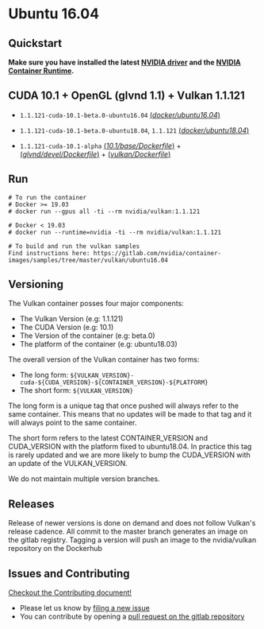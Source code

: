 # Ubuntu 16.04

## Quickstart

**Make sure you have installed the latest [NVIDIA driver](https://github.com/NVIDIA/nvidia-docker/wiki/Frequently-Asked-Questions#how-do-i-install-the-nvidia-driver) and the [NVIDIA Container Runtime](https://github.com/NVIDIA/nvidia-docker).**

## CUDA 10.1 + OpenGL (glvnd 1.1) + Vulkan 1.1.121

- `1.1.121-cuda-10.1-beta.0-ubuntu16.04` [(*docker/ubuntu16.04*)](https://gitlab.com/nvidia/container-images/vulkan/-/blob/beta.0/docker/Dockerfile.ubuntu16.04)
- `1.1.121-cuda-10.1-beta.0-ubuntu18.04`, `1.1.121` [(*docker/ubuntu18.04*)](https://gitlab.com/nvidia/container-images/vulkan/-/blob/beta.0/docker/Dockerfile.ubuntu18.04)

- `1.1.121-cuda-10.1-alpha` [(*10.1/base/Dockerfile*)](https://gitlab.com/nvidia/cuda/blob/ubuntu16.04/10.1/base/Dockerfile) + [(*glvnd/devel/Dockerfile*)](https://gitlab.com/nvidia/container-images/opengl/blob/ubuntu16.04/glvnd/devel/Dockerfile) + [(*vulkan/Dockerfile*)](https://gitlab.com/nvidia/container-images/vulkan/blob/ubuntu16.04/Dockerfile)

## Run
```
# To run the container
# Docker >= 19.03
# docker run --gpus all -ti --rm nvidia/vulkan:1.1.121

# Docker < 19.03
# docker run --runtime=nvidia -ti --rm nvidia/vulkan:1.1.121

# To build and run the vulkan samples
Find instructions here: https://gitlab.com/nvidia/container-images/samples/tree/master/vulkan/ubuntu16.04
```

## Versioning

The Vulkan container posses four major components:
- The Vulkan Version (e.g: 1.1.121)
- The CUDA Version (e.g: 10.1)
- The Version of the container (e.g: beta.0)
- The platform of the container (e.g: ubuntu18.03)

The overall version of the Vulkan container has two forms:
- The long form: `${VULKAN_VERSION}-cuda-${CUDA_VERSION}-${CONTAINER_VERSION}-${PLATFORM}`
- The short form: `${VULKAN_VERSION}`

The long form is a unique tag that once pushed will always refer to the same container.
This means that no updates will be made to that tag and it will always point to the same container.

The short form refers to the latest CONTAINER_VERSION and CUDA_VERSION with the platform fixed to ubuntu18.04.
In practice this tag is rarely updated and we are more likely to bump the CUDA_VERSION with an update of the VULKAN_VERSION.

We do not maintain multiple version branches.

## Releases

Release of newer versions is done on demand and does not follow Vulkan's release cadence.
All commit to the master branch generates an image on the gitlab registry.
Tagging a version will push an image to the nvidia/vulkan repository on the Dockerhub

## Issues and Contributing

[Checkout the Contributing document!](CONTRIBUTING.md)

* Please let us know by [filing a new issue](https://github.com/NVIDIA/nvidia-docker/issues/new)
* You can contribute by opening a [pull request on the gitlab repository](https://gitlab.com/nvidia/container-images/vulkan)
